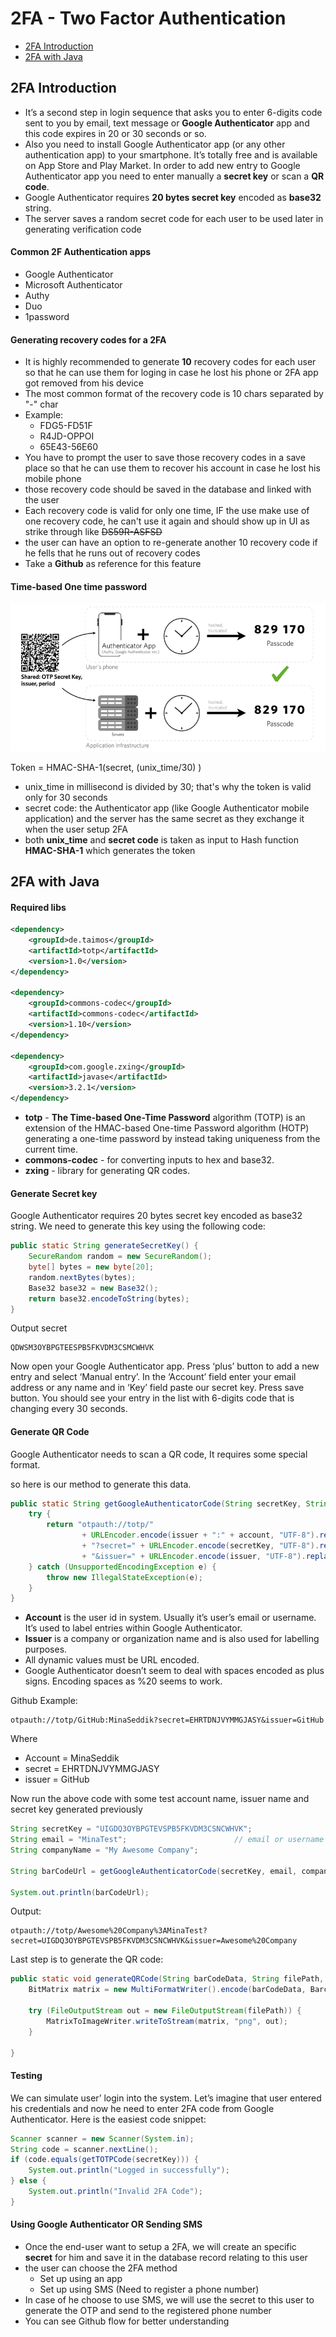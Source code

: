 # 2FA - Two Factor Authentication 


- [2FA Introduction](#2FA_Introduction)
- [2FA with Java](#2FA_with_Java)



## <a name='2FA_Introduction'> 2FA Introduction </a>

- It’s a second step in login sequence that asks you to enter 6-digits code sent to you by email, text message or **Google Authenticator** app and this code expires in 20 or 30 seconds or so. 
- Also you need to install Google Authenticator app (or any other authentication app) to your smartphone. It’s totally free and is available on App Store and Play Market. In order to add new entry to Google Authenticator app you need to enter manually a **secret key** or scan a **QR code**.
- Google Authenticator requires **20 bytes secret key** encoded as **base32** string.
- The server saves a random secret code for each user to be used later in generating verification code

#### Common 2F Authentication apps
- Google Authenticator
- Microsoft Authenticator
- Authy
- Duo
- 1password


#### Generating recovery codes for a 2FA

- It is highly recommended to generate **10** recovery codes for each user so that he can use them for loging in case he lost his phone or 2FA app got removed from his device
- The most common format of the recovery code is 10 chars separated by "-" char
- Example:
    - FDG5-FD51F
    - R4JD-OPPOI
    - 65E43-56E60
- You have to prompt the user to save those recovery codes in a save place so that he can use them to recover his account in case he lost his mobile phone
- those recovery code should be saved in the database and linked with the user
- Each recovery code is valid for only one time, IF the use make use of one recovery code, he can't use it again and should show up in UI as strike through  like ~~DS59R-ASFSD~~   
- the user can have an option to re-generate another 10 recovery code if he fells that he runs out of recovery codes
- Take a **Github** as reference for this feature

#### Time-based One time password

![Time-based One time password](./totp-diagram.png)


Token = HMAC-SHA-1(secret,  (unix_time/30) )

- unix_time in millisecond is divided by 30; that's why the token is valid only for 30 seconds
- secret code: the Authenticator app (like Google Authenticator mobile application) and the server has the same secret as they exchange it when the user setup 2FA
- both **unix_time** and **secret code** is taken as input to Hash function **HMAC-SHA-1** which generates the token

## <a name='2FA_with_Java'> 2FA with Java </a>

#### Required libs

```xml
<dependency>
    <groupId>de.taimos</groupId>
    <artifactId>totp</artifactId>
    <version>1.0</version>
</dependency>

<dependency>
    <groupId>commons-codec</groupId>
    <artifactId>commons-codec</artifactId>
    <version>1.10</version>
</dependency>

<dependency>
    <groupId>com.google.zxing</groupId>
    <artifactId>javase</artifactId>
    <version>3.2.1</version>
</dependency>
```

- **totp** - **The Time-based One-Time Password** algorithm (TOTP) is an extension of the HMAC-based One-time Password algorithm (HOTP) generating a one-time password by instead taking uniqueness from the current time.
- **commons-codec** - for converting inputs to hex and base32.
- **zxing** - library for generating QR codes.



#### Generate Secret key

Google Authenticator requires 20 bytes secret key encoded as base32 string. We need to generate this key using the following code:

```java
public static String generateSecretKey() {
    SecureRandom random = new SecureRandom();
    byte[] bytes = new byte[20];
    random.nextBytes(bytes);
    Base32 base32 = new Base32();
    return base32.encodeToString(bytes);
}
```

Output secret 
```
QDWSM3OYBPGTEESPB5FKVDM3CSMCWHVK
```

Now open your Google Authenticator app. Press ‘plus’ button to add a new entry and select ‘Manual entry’. In the ‘Account’ field enter your email address or any name and in ‘Key’ field paste our secret key. Press save button. You should see your entry in the list with 6-digits code that is changing every 30 seconds.


#### Generate QR Code

Google Authenticator needs to scan a QR code, It requires some special format.

so here is our method to generate this data.
```java
public static String getGoogleAuthenticatorCode(String secretKey, String account, String issuer) {
    try {
        return "otpauth://totp/"
                + URLEncoder.encode(issuer + ":" + account, "UTF-8").replace("+", "%20")
                + "?secret=" + URLEncoder.encode(secretKey, "UTF-8").replace("+", "%20")
                + "&issuer=" + URLEncoder.encode(issuer, "UTF-8").replace("+", "%20");
    } catch (UnsupportedEncodingException e) {
        throw new IllegalStateException(e);
    }
}
```

- **Account** is the user id in system. Usually it’s user’s email or username. It’s used to label entries within Google Authenticator.
- **Issuer** is a company or organization name and is also used for labelling purposes.
- All dynamic values must be URL encoded.
- Google Authenticator doesn’t seem to deal with spaces encoded as plus signs. Encoding spaces as %20 seems to work.


Github Example:
```
otpauth://totp/GitHub:MinaSeddik?secret=EHRTDNJVYMMGJASY&issuer=GitHub
```
Where
- Account = MinaSeddik
- secret = EHRTDNJVYMMGJASY
- issuer = GitHub


Now run the above code with some test account name, issuer name and secret key generated previously
```java
String secretKey = "UIGDQ3OYBPGTEVSPB5FKVDM3CSNCWHVK";
String email = "MinaTest";                        // email or username
String companyName = "My Awesome Company";

String barCodeUrl = getGoogleAuthenticatorCode(secretKey, email, companyName);

System.out.println(barCodeUrl);
```

Output:
```
otpauth://totp/Awesome%20Company%3AMinaTest?secret=UIGDQ3OYBPGTEVSPB5FKVDM3CSNCWHVK&issuer=Awesome%20Company
```

Last step is to generate the QR code:

```java
public static void generateQRCode(String barCodeData, String filePath, int height, int width) throws WriterException, IOException {
    BitMatrix matrix = new MultiFormatWriter().encode(barCodeData, BarcodeFormat.QR_CODE, width, height);

    try (FileOutputStream out = new FileOutputStream(filePath)) {
        MatrixToImageWriter.writeToStream(matrix, "png", out);
    }

}
```


#### Testing

We can simulate user’ login into the system. Let’s imagine that user entered his credentials and now he need to enter 2FA code from Google Authenticator. Here is the easiest code snippet:

```java
Scanner scanner = new Scanner(System.in);
String code = scanner.nextLine();
if (code.equals(getTOTPCode(secretKey))) {
    System.out.println("Logged in successfully");
} else {
    System.out.println("Invalid 2FA Code");
}
```


#### Using Google Authenticator OR Sending SMS

- Once the end-user want to setup a 2FA, we will create an specific **secret** for him and save it in the database record relating to this user
- the user can choose the 2FA method
    - Set up using an app
    - Set up using SMS (Need to register a phone number)
- In case of he choose to use SMS, we will use the secret to this user to generate the OTP and send to the registered phone number 
- You can see Github flow for better understanding











































